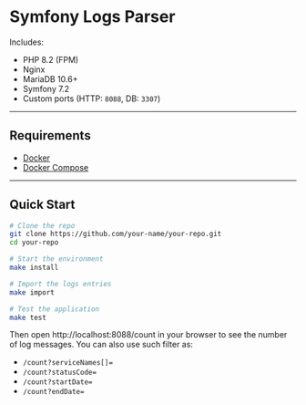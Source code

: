 # Symfony Logs Parser

Includes:

- PHP 8.2 (FPM)
- Nginx
- MariaDB 10.6+
- Symfony 7.2
- Custom ports (HTTP: `8088`, DB: `3307`)

---

## Requirements

- [Docker](https://www.docker.com/)
- [Docker Compose](https://docs.docker.com/compose/)

---

## Quick Start

```bash
# Clone the repo
git clone https://github.com/your-name/your-repo.git
cd your-repo

# Start the environment
make install

# Import the logs entries
make import

# Test the application
make test
```

Then open http://localhost:8088/count in your browser to see the number of log messages.
You can also use such filter as:
- `/count?serviceNames[]=`
- `/count?statusCode=`
- `/count?startDate=`
- `/count?endDate=`